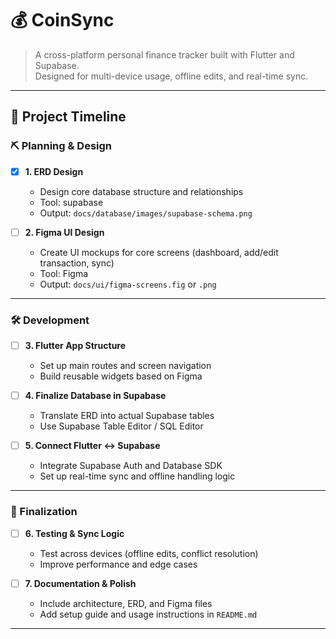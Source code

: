 # 💰 CoinSync

> A cross-platform personal finance tracker built with Flutter and Supabase.  
> Designed for multi-device usage, offline edits, and real-time sync.

---

## 📆 Project Timeline

### ⛏️ Planning & Design

- [x] **1. ERD Design**
  - Design core database structure and relationships
  - Tool: supabase
  - Output: `docs/database/images/supabase-schema.png`

- [ ] **2. Figma UI Design**
  - Create UI mockups for core screens (dashboard, add/edit transaction, sync)
  - Tool: Figma
  - Output: `docs/ui/figma-screens.fig` or `.png`

---

### 🛠️ Development

- [ ] **3. Flutter App Structure**
  - Set up main routes and screen navigation
  - Build reusable widgets based on Figma

- [ ] **4. Finalize Database in Supabase**
  - Translate ERD into actual Supabase tables
  - Use Supabase Table Editor / SQL Editor

- [ ] **5. Connect Flutter ↔ Supabase**
  - Integrate Supabase Auth and Database SDK
  - Set up real-time sync and offline handling logic

---

### 🧪 Finalization

- [ ] **6. Testing & Sync Logic**
  - Test across devices (offline edits, conflict resolution)
  - Improve performance and edge cases

- [ ] **7. Documentation & Polish**
  - Include architecture, ERD, and Figma files
  - Add setup guide and usage instructions in `README.md`

---

